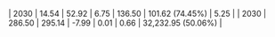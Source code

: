 | 2030 | 14.54 | 52.92 |  6.75 | 136.50 | 101.62 (74.45%) | 5.25 |
| 2030 | 286.50 | 295.14 | -7.99 | 0.01 | 0.66 | 32,232.95 (50.06%) |
